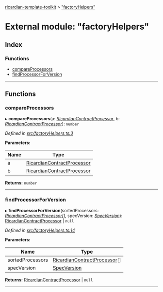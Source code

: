 [ricardian-template-toolkit](../README.md) > ["factoryHelpers"](../modules/_factoryhelpers_.md)

# External module: "factoryHelpers"

## Index

### Functions

* [compareProcessors](_factoryhelpers_.md#compareprocessors)
* [findProcessorForVersion](_factoryhelpers_.md#findprocessorforversion)

---

## Functions

<a id="compareprocessors"></a>

###  compareProcessors

▸ **compareProcessors**(a: *[RicardianContractProcessor](../interfaces/_interfaces_.ricardiancontractprocessor.md)*, b: *[RicardianContractProcessor](../interfaces/_interfaces_.ricardiancontractprocessor.md)*): `number`

*Defined in [src/factoryHelpers.ts:3](https://github.com/EOSIO/ricardian-template-toolkit/blob/c1cccb0/src/factoryHelpers.ts#L3)*

**Parameters:**

| Name | Type |
| ------ | ------ |
| a | [RicardianContractProcessor](../interfaces/_interfaces_.ricardiancontractprocessor.md) |
| b | [RicardianContractProcessor](../interfaces/_interfaces_.ricardiancontractprocessor.md) |

**Returns:** `number`

___
<a id="findprocessorforversion"></a>

###  findProcessorForVersion

▸ **findProcessorForVersion**(sortedProcessors: *[RicardianContractProcessor](../interfaces/_interfaces_.ricardiancontractprocessor.md)[]*, specVersion: *[SpecVersion](../interfaces/_interfaces_.specversion.md)*): [RicardianContractProcessor](../interfaces/_interfaces_.ricardiancontractprocessor.md) \| `null`

*Defined in [src/factoryHelpers.ts:14](https://github.com/EOSIO/ricardian-template-toolkit/blob/c1cccb0/src/factoryHelpers.ts#L14)*

**Parameters:**

| Name | Type |
| ------ | ------ |
| sortedProcessors | [RicardianContractProcessor](../interfaces/_interfaces_.ricardiancontractprocessor.md)[] |
| specVersion | [SpecVersion](../interfaces/_interfaces_.specversion.md) |

**Returns:** [RicardianContractProcessor](../interfaces/_interfaces_.ricardiancontractprocessor.md) \| `null`

___


